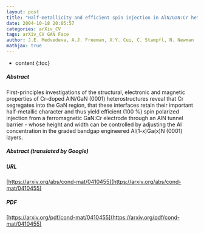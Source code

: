 ```yaml
---
layout: post
title: "Half-metallicity and efficient spin injection in AlN/GaN:Cr heterostructure"
date: 2004-10-18 20:05:57
categories: arXiv_CV
tags: arXiv_CV GAN Face
author: J.E. Medvedeva, A.J. Freeman, X.Y. Cui, C. Stampfl, N. Newman
mathjax: true
---
```


* content
{:toc}

##### Abstract
First-principles investigations of the structural, electronic and magnetic properties of Cr-doped AlN/GaN (0001) heterostructures reveal that Cr segregates into the GaN region, that these interfaces retain their important half-metallic character and thus yield efficient (100 %) spin polarized injection from a ferromagnetic GaN:Cr electrode through an AlN tunnel barrier - whose height and width can be controlled by adjusting the Al concentration in the graded bandgap engineered Al(1-x)Ga(x)N (0001) layers.

##### Abstract (translated by Google)


##### URL
[https://arxiv.org/abs/cond-mat/0410455](https://arxiv.org/abs/cond-mat/0410455)

##### PDF
[https://arxiv.org/pdf/cond-mat/0410455](https://arxiv.org/pdf/cond-mat/0410455)

